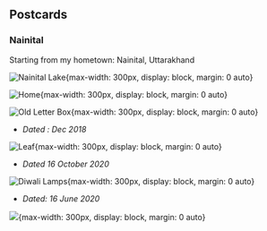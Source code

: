## Postcards

### Nainital

Starting from my hometown: Nainital, Uttarakhand

![Nainital Lake](/assets/images/2021-10-01-00-55-47.png){max-width: 300px, display: block, margin: 0 auto}

![Home](/assets/images/2021-10-01-01-08-50.png){max-width: 300px, display: block, margin: 0 auto}

![Old Letter Box](/assets/images/2021-10-01-00-52-26.png){max-width: 300px, display: block, margin: 0 auto}

- _Dated : Dec 2018_

![Leaf](/assets/images/2021-10-01-00-54-16.png){max-width: 300px, display: block, margin: 0 auto}

- _Dated 16 October 2020_

![Diwali Lamps](/assets/images/2021-10-01-01-01-34.png){max-width: 300px, display: block, margin: 0 auto}

- _Dated: 16 June 2020_

![](/assets/images/2021-10-01-01-03-00.png){max-width: 300px, display: block, margin: 0 auto}